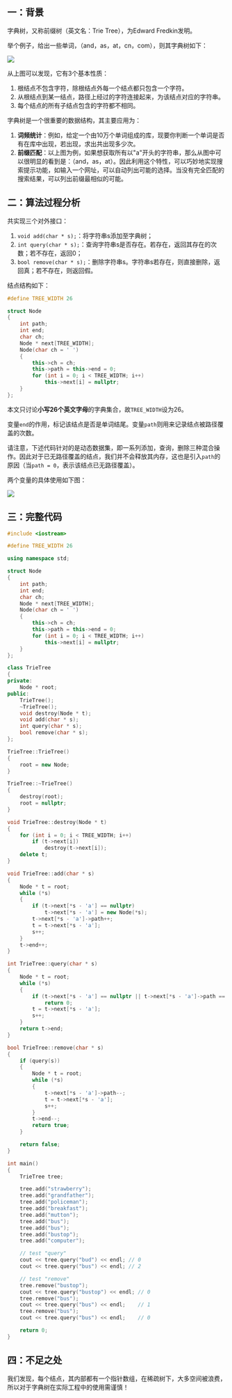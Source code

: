 ## 一：背景

字典树，又称前缀树（英文名：Trie Tree），为Edward Fredkin发明。

举个例子，给出一些单词，（and，as，at，cn，com），则其字典树如下：

![](https://subetter.com/images/figures/20180520_01.png)


从上图可以发现，它有3个基本性质：

1. 根结点不包含字符，除根结点外每一个结点都只包含一个字符。
2. 从根结点到某一结点，路径上经过的字符连接起来，为该结点对应的字符串。
3. 每个结点的所有子结点包含的字符都不相同。

字典树是一个很重要的数据结构，其主要应用为：

1. **词频统计**：例如，给定一个由10万个单词组成的库，现要你判断一个单词是否有在库中出现，若出现，求出共出现多少次。
2. **前缀匹配**：以上图为例，如果想获取所有以"a"开头的字符串，那么从图中可以很明显的看到是：（and，as，at）。因此利用这个特性，可以巧妙地实现搜索提示功能，如输入一个网址，可以自动列出可能的选择。当没有完全匹配的搜索结果，可以列出前缀最相似的可能。

## 二：算法过程分析

共实现三个对外接口：

1. `void add(char * s);`：将字符串s添加至字典树；
2. `int query(char * s);`：查询字符串s是否存在。若存在，返回其存在的次数；若不存在，返回0；
3. `bool remove(char * s);`：删除字符串s。字符串s若存在，则直接删除，返回真；若不存在，则返回假。

结点结构如下：

```c++
#define TREE_WIDTH 26

struct Node
{
    int path;
    int end;
    char ch;
    Node * next[TREE_WIDTH];
    Node(char ch = ' ')
    {
        this->ch = ch;
        this->path = this->end = 0;
        for (int i = 0; i < TREE_WIDTH; i++)
            this->next[i] = nullptr;
    }
};
```

本文只讨论**小写26个英文字母**的字典集合，故`TREE_WIDTH`设为26。

变量`end`的作用，标记该结点是否是单词结尾。变量`path`则用来记录结点被路径覆盖的次数。

请注意，下述代码针对的是动态数据集，即一系列添加，查询，删除三种混合操作。因此对于已无路径覆盖的结点，我们并不会释放其内存，这也是引入`path`的原因（当`path = 0`，表示该结点已无路径覆盖）。

两个变量的具体使用如下图：

![](https://subetter.com/images/figures/20180520_02.png)

## 三：完整代码

```c++
#include <iostream>

#define TREE_WIDTH 26

using namespace std;

struct Node
{
    int path;
    int end;
    char ch;
    Node * next[TREE_WIDTH];
    Node(char ch = ' ')
    {
        this->ch = ch;
        this->path = this->end = 0;
        for (int i = 0; i < TREE_WIDTH; i++)
            this->next[i] = nullptr;
    }
};

class TrieTree
{
private:
    Node * root;
public:
    TrieTree();
    ~TrieTree();
    void destroy(Node * t);
    void add(char * s);
    int query(char * s);
    bool remove(char * s);
};

TrieTree::TrieTree()
{
    root = new Node;
}

TrieTree::~TrieTree()
{
    destroy(root);
    root = nullptr;
}

void TrieTree::destroy(Node * t)
{
    for (int i = 0; i < TREE_WIDTH; i++)
        if (t->next[i])
            destroy(t->next[i]);
    delete t;
}

void TrieTree::add(char * s)
{
    Node * t = root;
    while (*s)
    {
        if (t->next[*s - 'a'] == nullptr)
            t->next[*s - 'a'] = new Node(*s);
        t->next[*s - 'a']->path++;
        t = t->next[*s - 'a'];
        s++;
    }
    t->end++;
}

int TrieTree::query(char * s)
{
    Node * t = root;
    while (*s)
    {
        if (t->next[*s - 'a'] == nullptr || t->next[*s - 'a']->path == 0)
            return 0;
        t = t->next[*s - 'a'];
        s++;
    }
    return t->end;
}

bool TrieTree::remove(char * s)
{
    if (query(s))
    {
        Node * t = root;
        while (*s)
        {
            t->next[*s - 'a']->path--;
            t = t->next[*s - 'a'];
            s++;
        }
        t->end--;
        return true;
    }

    return false;
}

int main()
{
    TrieTree tree;

    tree.add("strawberry");
    tree.add("grandfather");
    tree.add("policeman");
    tree.add("breakfast");
    tree.add("mutton");
    tree.add("bus");
    tree.add("bus");
    tree.add("bustop");
    tree.add("computer");

    // test "query"
    cout << tree.query("bud") << endl; // 0
    cout << tree.query("bus") << endl; // 2

    // test "remove"
    tree.remove("bustop");
    cout << tree.query("bustop") << endl; // 0
    tree.remove("bus");
    cout << tree.query("bus") << endl;    // 1
    tree.remove("bus");
    cout << tree.query("bus") << endl;    // 0

    return 0;
}
```

## 四：不足之处

我们发现，每个结点，其内部都有一个指针数组，在稀疏树下，大多空间被浪费，所以对于字典树在实际工程中的使用需谨慎！
